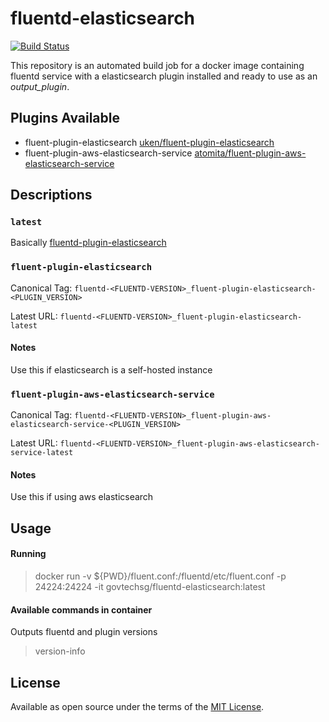 # fluentd-elasticsearch

[![Build Status](https://travis-ci.org/GovTechSG/fluentd-elasticsearch.svg?branch=master)](https://travis-ci.org/GovTechSG/fluentd-elasticsearch)

This repository is an automated build job for a docker image containing fluentd service with a elasticsearch plugin installed and ready to use as an *output_plugin*.


## Plugins Available

- fluent-plugin-elasticsearch [uken/fluent-plugin-elasticsearch](https://github.com/uken/fluent-plugin-elasticsearch)
- fluent-plugin-aws-elasticsearch-service [atomita/fluent-plugin-aws-elasticsearch-service](https://github.com/atomita/fluent-plugin-aws-elasticsearch-service)

## Descriptions

### `latest`

Basically [fluentd-plugin-elasticsearch](#fluent-plugin-elasticsearch)

### `fluent-plugin-elasticsearch`

Canonical Tag: `fluentd-<FLUENTD-VERSION>_fluent-plugin-elasticsearch-<PLUGIN_VERSION>`

Latest URL: `fluentd-<FLUENTD-VERSION>_fluent-plugin-elasticsearch-latest`

#### Notes

Use this if elasticsearch is a self-hosted instance

### `fluent-plugin-aws-elasticsearch-service`

Canonical Tag: `fluentd-<FLUENTD-VERSION>_fluent-plugin-aws-elasticsearch-service-<PLUGIN_VERSION>`

Latest URL: `fluentd-<FLUENTD-VERSION>_fluent-plugin-aws-elasticsearch-service-latest`

#### Notes

Use this if using aws elasticsearch


## Usage

#### Running
> docker run -v ${PWD}/fluent.conf:/fluentd/etc/fluent.conf -p 24224:24224 -it govtechsg/fluentd-elasticsearch:latest


#### Available commands in container

Outputs fluentd and plugin versions

> version-info

## License

Available as open source under the terms of the [MIT License](http://opensource.org/licenses/MIT).
